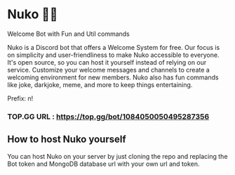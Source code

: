 # Nuko 🐱‍👤
Welcome Bot with Fun and Util commands

Nuko is a Discord bot that offers a Welcome System for free. Our focus is on simplicity and user-friendliness to make Nuko accessible
to everyone. It's open source, so you can host it yourself instead of relying on our service. Customize your welcome messages and channels
to create a welcoming environment for new members. Nuko also has fun commands like joke, darkjoke, meme, and more to keep things entertaining.

Prefix: n!

### TOP.GG URL : https://top.gg/bot/1084050050495287356

## How to host Nuko yourself

You can host Nuko on your server by just cloning the repo and replacing the Bot token and MongoDB database url with your own url and token.

